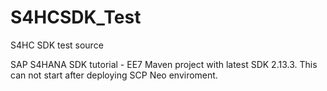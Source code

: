 # S4HCSDK_Test
S4HC SDK test source

SAP S4HANA SDK tutorial - EE7 Maven project with latest SDK 2.13.3.
This can not start after deploying SCP Neo enviroment.
